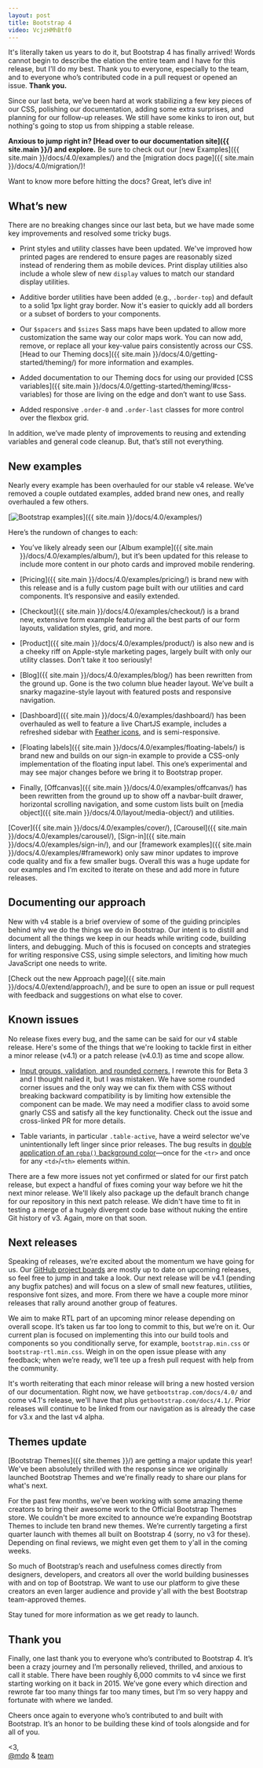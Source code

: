 ```yaml
---
layout: post
title: Bootstrap 4
video: VcjzHMhBtf0
---
```


It's literally taken us years to do it, but Bootstrap 4 has finally arrived! Words cannot begin to describe the elation the entire team and I have for this release, but I'll do my best. Thank you to everyone, especially to the team, and to everyone who’s contributed code in a pull request or opened an issue. **Thank you.**

Since our last beta, we’ve been hard at work stabilizing a few key pieces of our CSS, polishing our documentation, adding some extra surprises, and planning for our follow-up releases. We still have some kinks to iron out, but nothing's going to stop us from shipping a stable release.

**Anxious to jump right in? [Head over to our documentation site]({{ site.main }}/) and explore.** Be sure to check out our [new Examples]({{ site.main }}/docs/4.0/examples/) and the [migration docs page]({{ site.main }}/docs/4.0/migration/)!

Want to know more before hitting the docs? Great, let’s dive in!

## What’s new
There are no breaking changes since our last beta, but we have made some key improvements and resolved some tricky bugs.

- Print styles and utility classes have been updated. We've improved how printed pages are rendered to ensure pages are reasonably sized instead of rendering them as mobile devices. Print display utilities also include a whole slew of new `display` values to match our standard display utilities.

- Additive border utilities have been added (e.g., `.border-top`) and default to a solid 1px light gray border. Now it's easier to quickly add all borders or a subset of borders to your components.

- Our `$spacers` and `$sizes` Sass maps have been updated to allow more customization the same way our color maps work. You can now add, remove, or replace all your key-value pairs consistently across our CSS. [Head to our Theming docs]({{ site.main }}/docs/4.0/getting-started/theming/) for more information and examples.

- Added documentation to our Theming docs for using our provided [CSS variables]({{ site.main }}/docs/4.0/getting-started/theming/#css-variables) for those are living on the edge and don’t want to use Sass.

- Added responsive `.order-0` and `.order-last` classes for more control over the flexbox grid.

In addition, we’ve made plenty of improvements to reusing and extending variables and general code cleanup. But, that’s still not everything.

## New examples

Nearly every example has been overhauled for our stable v4 release. We’ve removed a couple outdated examples, added brand new ones, and really overhauled a few others.

[![Bootstrap examples](/assets/img/2018/01/examples.png)]({{ site.main }}/docs/4.0/examples/)

Here’s the rundown of changes to each:

- You’ve likely already seen our [Album example]({{ site.main }}/docs/4.0/examples/album/), but it’s been updated for this release to include more content in our photo cards and improved mobile rendering.

- [Pricing]({{ site.main }}/docs/4.0/examples/pricing/) is brand new with this release and is a fully custom page built with our utilities and card components. It’s responsive and easily extended.

- [Checkout]({{ site.main }}/docs/4.0/examples/checkout/) is a brand new, extensive form example featuring all the best parts of our form layouts, validation styles, grid, and more.

- [Product]({{ site.main }}/docs/4.0/examples/product/) is also new and is a cheeky riff on Apple-style marketing pages, largely built with only our utility classes. Don’t take it too seriously!

- [Blog]({{ site.main }}/docs/4.0/examples/blog/) has been rewritten from the ground up. Gone is the two column blue header layout. We’ve built a snarky magazine-style layout with featured posts and responsive navigation.

- [Dashboard]({{ site.main }}/docs/4.0/examples/dashboard/) has been overhauled as well to feature a live ChartJS example, includes a refreshed sidebar with [Feather icons](https://feathericons.com/), and is semi-responsive.

- [Floating labels]({{ site.main }}/docs/4.0/examples/floating-labels/) is brand new and builds on our sign-in example to provide a CSS-only implementation of the floating input label. This one’s experimental and may see major changes before we bring it to Bootstrap proper.

- Finally, [Offcanvas]({{ site.main }}/docs/4.0/examples/offcanvas/) has been rewritten from the ground up to show off a navbar-built drawer, horizontal scrolling navigation, and some custom lists built on [media object]({{ site.main }}/docs/4.0/layout/media-object/) and utilities.

[Cover]({{ site.main }}/docs/4.0/examples/cover/), [Carousel]({{ site.main }}/docs/4.0/examples/carousel/), [Sign-in]({{ site.main }}/docs/4.0/examples/sign-in/), and our [framework examples]({{ site.main }}/docs/4.0/examples/#framework) only saw minor updates to improve code quality and fix a few smaller bugs. Overall this was a huge update for our examples and I’m excited to iterate on these and add more in future releases.

## Documenting our approach

New with v4 stable is a brief overview of some of the guiding principles behind why we do the things we do in Bootstrap. Our intent is to distill and document all the things we keep in our heads while writing code, building linters, and debugging. Much of this is focused on concepts and strategies for writing responsive CSS, using simple selectors, and limiting how much JavaScript one needs to write.

[Check out the new Approach page]({{ site.main }}/docs/4.0/extend/approach/), and be sure to open an issue or pull request with feedback and suggestions on what else to cover.

## Known issues

No release fixes every bug, and the same can be said for our v4 stable release. Here's some of the things that we're looking to tackle first in either a minor release (v4.1) or a patch release (v4.0.1) as time and scope allow.

- [Input groups, validation, and rounded corners.](https://github.com/twbs/bootstrap/issues/25110) I rewrote this for Beta 3 and I thought nailed it, but I was mistaken. We have some rounded corner issues and the only way we can fix them with CSS without breaking backward compatibility is by limiting how extensible the component can be made. We may need a modifier class to avoid some gnarly CSS and satisfy all the key functionality. Check out the issue and cross-linked PR for more details.

- Table variants, in particular `.table-active`, have a weird selector we've unintentionally left linger since prior releases. The bug results in [double application of an `rgba()` background color](https://github.com/twbs/bootstrap/issues/24529)—once for the `<tr>` and once for any `<td>`/`<th>` elements within.

There are a few more issues not yet confirmed or slated for our first patch release, but expect a handful of fixes coming your way before we hit the next minor release. We'll likely also package up the default branch change for our repository in this next patch release. We didn't have time to fit in testing a merge of a hugely divergent code base without nuking the entire Git history of v3. Again, more on that soon.

## Next releases

Speaking of releases, we’re excited about the momentum we have going for us. Our [GitHub project boards](https://github.com/twbs/bootstrap/projects) are mostly up to date on upcoming releases, so feel free to jump in and take a look. Our next release will be v4.1 (pending any bugfix patches) and will focus on a slew of small new features, utilities, responsive font sizes, and more. From there we have a couple more minor releases that rally around another group of features.

We aim to make RTL part of an upcoming minor release depending on overall scope. It’s taken us far too long to commit to this, but we’re on it. Our current plan is focused on implementing this into our build tools and components so you conditionally serve, for example, `bootstrap.min.css` or `bootstrap-rtl.min.css`. Weigh in on the open issue please with any feedback; when we’re ready, we’ll tee up a fresh pull request with help from the community.

It's worth reiterating that each minor release will bring a new hosted version of our documentation. Right now, we have `getbootstrap.com/docs/4.0/` and come v4.1's release, we'll have that plus `getbootstrap.com/docs/4.1/`. Prior releases will continue to be linked from our navigation as is already the case for v3.x and the last v4 alpha.

## Themes update

[Bootstrap Themes]({{ site.themes }}/) are getting a major update this year! We've been absolutely thrilled with the response since we originally launched Bootstrap Themes and we're finally ready to share our plans for what's next.

For the past few months, we’ve been working with some amazing theme creators to bring their awesome work to the Official Bootstrap Themes store. We couldn't be more excited to announce we’re expanding Bootstrap Themes to include ten brand new themes. We’re currently targeting a first quarter launch with themes all built on Bootstrap 4 (sorry, no v3 for these). Depending on final reviews, we might even get them to y'all in the coming weeks.

So much of Bootstrap’s reach and usefulness comes directly from designers, developers, and creators all over the world building businesses with and on top of Bootstrap. We want to use our platform to give these creators an even larger audience and provide y'all with the best Bootstrap team-approved themes.

Stay tuned for more information as we get ready to launch.

## Thank you

Finally, one last thank you to everyone who’s contributed to Bootstrap 4. It’s been a crazy journey and I’m personally relieved, thrilled, and anxious to call it stable. There have been roughly 6,000 commits to v4 since we first starting working on it back in 2015. We’ve gone every which direction and rewrote far too many things far too many times, but I’m so very happy and fortunate with where we landed.

Cheers once again to everyone who’s contributed to and built with Bootstrap. It’s an honor to be building these kind of tools alongside and for all of you.

<3,<br>
[@mdo](https://twitter.com/mdo) & [team](https://github.com/twbs)
